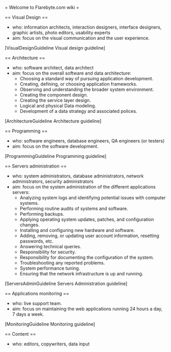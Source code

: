 = Welcome to Flarebyte.com wiki =

== Visual Design ==
 * who: information architects, interaction designers, interface designers, graphic artists, photo editors, usability experts
 * aim: focus on the visual communication and the user experience.

[VisualDesignGuideline Visual design guideline]

== Architecture ==
 * who: software architect, data architect
 * aim: focus on the overall software and data architecture:
    * Choosing a standard way of pursuing application development.
    * Creating, defining, or choosing application frameworks.
    * Observing and understanding the broader system environment.
    * Creating the component design.
    * Creating the service layer design.
    * Logical and physical Data modeling.
    * Development of a data strategy and associated polices.

[ArchitectureGuideline Architecture guideline]

== Programming ==
 * who: software engineers, database engineers, QA engineers (or testers)
 * aim: focus on the software development.


[ProgrammingGuideline Programming guideline]

== Servers administration  ==
 * who: system administrators, database administrators, network administrators, security administrators
 * aim: focus on the system administration of the different applications servers:
    * Analyzing system logs and identifying potential issues with computer systems.
    * Performing routine audits of systems and software.
    * Performing backups.
    * Applying operating system updates, patches, and configuration changes.
    * Installing and configuring new hardware and software.
    * Adding, removing, or updating user account information, resetting passwords, etc.
    * Answering technical queries.
    * Responsibility for security.
    * Responsibility for documenting the configuration of the system.
    * Troubleshooting any reported problems.
    * System performance tuning.
    * Ensuring that the network infrastructure is up and running.

[ServersAdminGuideline Servers Administration guideline]

== Applications monitoring ==
 * who: live support team.
 * aim: focus on maintaining the web applications running 24 hours a day, 7 days a week.

[MonitoringGuideline Monitoring guideline]

== Content ==
 * who: editors, copywriters, data input
